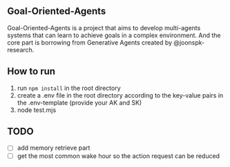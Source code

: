 ## Goal-Oriented-Agents
Goal-Oriented-Agents is a project that aims to develop multi-agents systems that can learn to achieve goals in a complex environment. And the core part is borrowing from Generative Agents created by @joonspk-research.

## How to run
1. run `npm install` in the root directory
2. create a .env file in the root directory according to the key-value pairs in the .env-template (provide your AK and SK)
3. node test.mjs

## TODO
- [ ] add memory retrieve part
- [ ] get the most common wake hour so the action request can be reduced